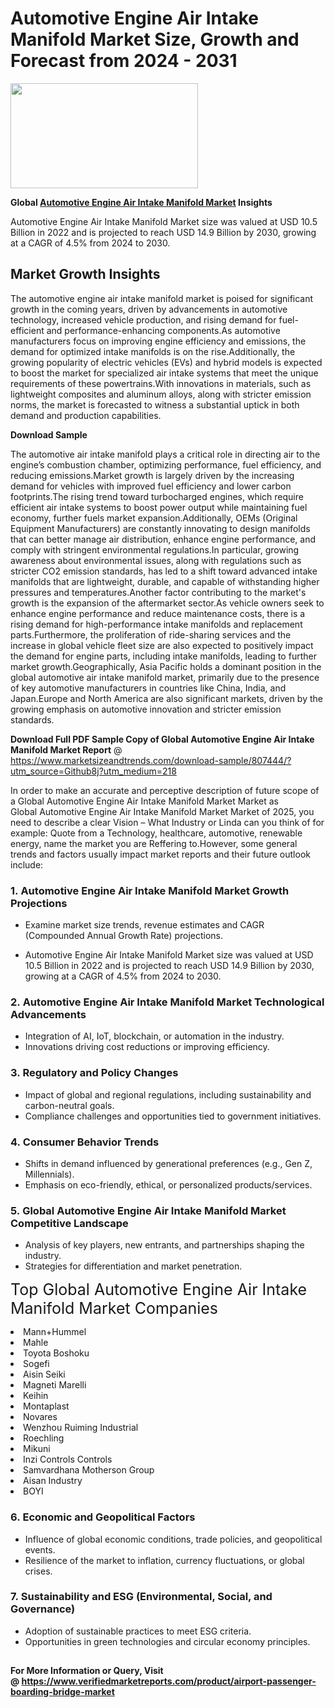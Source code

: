 <H1>Automotive Engine Air Intake Manifold Market Size, Growth and Forecast from 2024 - 2031</H1><img class="aligncenter size-medium wp-image-584254" src="https://thirdeyenews.in/wp-content/uploads/2024/09/Global-Market-Research-300x168.jpeg" alt="" width="300" height="168" /><p><strong>Global&nbsp;<a href="https://www.marketsizeandtrends.com/download-sample/807444/?utm_source=Github8j?utm_medium=218">Automotive Engine Air Intake Manifold Market</a> Insights</strong></p><p>Automotive Engine Air Intake Manifold Market size was valued at USD 10.5 Billion in 2022 and is projected to reach USD 14.9 Billion by 2030, growing at a CAGR of 4.5% from 2024 to 2030.</p><p><h2>Market Growth Insights</h2> <p>The automotive engine air intake manifold market is poised for significant growth in the coming years, driven by advancements in automotive technology, increased vehicle production, and rising demand for fuel-efficient and performance-enhancing components.As automotive manufacturers focus on improving engine efficiency and emissions, the demand for optimized intake manifolds is on the rise.Additionally, the growing popularity of electric vehicles (EVs) and hybrid models is expected to boost the market for specialized air intake systems that meet the unique requirements of these powertrains.With innovations in materials, such as lightweight composites and aluminum alloys, along with stricter emission norms, the market is forecasted to witness a substantial uptick in both demand and production capabilities.</p> <p><strong>Download Sample</strong></p> <p>The automotive air intake manifold plays a critical role in directing air to the engine’s combustion chamber, optimizing performance, fuel efficiency, and reducing emissions.Market growth is largely driven by the increasing demand for vehicles with improved fuel efficiency and lower carbon footprints.The rising trend toward turbocharged engines, which require efficient air intake systems to boost power output while maintaining fuel economy, further fuels market expansion.Additionally, OEMs (Original Equipment Manufacturers) are constantly innovating to design manifolds that can better manage air distribution, enhance engine performance, and comply with stringent environmental regulations.In particular, growing awareness about environmental issues, along with regulations such as stricter CO2 emission standards, has led to a shift toward advanced intake manifolds that are lightweight, durable, and capable of withstanding higher pressures and temperatures.Another factor contributing to the market's growth is the expansion of the aftermarket sector.As vehicle owners seek to enhance engine performance and reduce maintenance costs, there is a rising demand for high-performance intake manifolds and replacement parts.Furthermore, the proliferation of ride-sharing services and the increase in global vehicle fleet size are also expected to positively impact the demand for engine parts, including intake manifolds, leading to further market growth.Geographically, Asia Pacific holds a dominant position in the global automotive air intake manifold market, primarily due to the presence of key automotive manufacturers in countries like China, India, and Japan.Europe and North America are also significant markets, driven by the growing emphasis on automotive innovation and stricter emission standards.<p><span class=""><strong>Download Full PDF Sample Copy of Global Automotive Engine Air Intake Manifold Market Report</strong> @ <a href="https://www.marketsizeandtrends.com/download-sample/807444/?utm_source=Github8j?utm_medium=218" target="_blank">https://www.marketsizeandtrends.com/download-sample/807444/?utm_source=Github8j?utm_medium=218</a></span></p><p>In order to make an accurate and perceptive description of future scope of a Global&nbsp;Automotive Engine Air Intake Manifold Market Market as Global&nbsp;Automotive Engine Air Intake Manifold Market Market of 2025, you need to describe a clear Vision &ndash; What Industry or Linda can you think of for example: Quote from a Technology, healthcare, automotive, renewable energy, name the market you are Reffering to.However, some general trends and factors usually impact market reports and their future outlook include:</p><h3>1.&nbsp;<strong>Automotive Engine Air Intake Manifold Market Growth Projections</strong></h3><ul><li>Examine market size trends, revenue estimates and CAGR (Compounded Annual Growth Rate) projections.</li><li><p>Automotive Engine Air Intake Manifold Market size was valued at USD 10.5 Billion in 2022 and is projected to reach USD 14.9 Billion by 2030, growing at a CAGR of 4.5% from 2024 to 2030.</p></li></ul><h3>2.&nbsp;<strong>Automotive Engine Air Intake Manifold Market Technological Advancements</strong></h3><ul><li>Integration of AI, IoT, blockchain, or automation in the industry.</li><li>Innovations driving cost reductions or improving efficiency.</li></ul><h3>3.&nbsp;<strong>Regulatory and Policy Changes</strong></h3><ul><li>Impact of global and regional regulations, including sustainability and carbon-neutral goals.</li><li>Compliance challenges and opportunities tied to government initiatives.</li></ul><h3>4.&nbsp;<strong>Consumer Behavior Trends</strong></h3><ul><li>Shifts in demand influenced by generational preferences (e.g., Gen Z, Millennials).</li><li>Emphasis on eco-friendly, ethical, or personalized products/services.</li></ul><h3>5.&nbsp;<strong>Global Automotive Engine Air Intake Manifold Market Competitive Landscape</strong></h3><ul><li>Analysis of key players, new entrants, and partnerships shaping the industry.</li><li>Strategies for differentiation and market penetration.</li></ul><p data-pm-slice="1 1 []"><span style="color: inherit; font-family: inherit; font-size: 25px;">Top Global Automotive Engine Air Intake Manifold Market Companies</span></p><div class="" data-test-id=""><p><li>Mann+Hummel</li><li> Mahle</li><li> Toyota Boshoku</li><li> Sogefi</li><li> Aisin Seiki</li><li> Magneti Marelli</li><li> Keihin</li><li> Montaplast</li><li> Novares</li><li> Wenzhou Ruiming Industrial</li><li> Roechling</li><li> Mikuni</li><li> Inzi Controls Controls</li><li> Samvardhana Motherson Group</li><li> Aisan Industry</li><li> BOYI</li></p></div><h3>6.&nbsp;<strong>Economic and Geopolitical Factors</strong></h3><ul><li>Influence of global economic conditions, trade policies, and geopolitical events.</li><li>Resilience of the market to inflation, currency fluctuations, or global crises.</li></ul><h3>7.&nbsp;<strong>Sustainability and ESG (Environmental, Social, and Governance)</strong></h3><ul><li>Adoption of sustainable practices to meet ESG criteria.</li><li>Opportunities in green technologies and circular economy principles.</li></ul><h2><strong style="font-size: 14px;">For More Information or Query, Visit @&nbsp;</strong><a style="background-color: #ffffff; font-size: 14px;" href="https://www.marketsizeandtrends.com/report/automotive-engine-air-intake-manifold-market/" target="_blank">https://www.verifiedmarketreports.com/product/airport-passenger-boarding-bridge-market</a></h2>